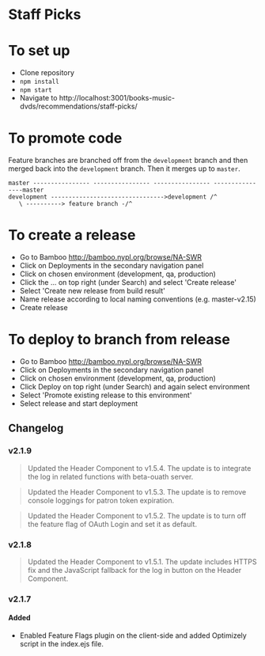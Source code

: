 # Staff Picks

# To set up

- Clone repository
- `npm install`
- `npm start`
- Navigate to http://localhost:3001/books-music-dvds/recommendations/staff-picks/

# To promote code

Feature branches are branched off from the `development` branch and then merged back into the `development` branch. Then it merges up to `master`.

```
master ---------------- ---------------- ---------------- ----------------master
development -------------------------------->development /^
   \ ----------> feature branch -/^
```

# To create a release

- Go to Bamboo http://bamboo.nypl.org/browse/NA-SWR
- Click on Deployments in the secondary navigation panel
- Click on chosen environment (development, qa, production)
- Click the ... on top right (under Search) and select 'Create release'
- Select 'Create new release from build result'
- Name release according to local naming conventions (e.g. master-v2.15)
- Create release

# To deploy to branch from release

- Go to Bamboo http://bamboo.nypl.org/browse/NA-SWR
- Click on Deployments in the secondary navigation panel
- Click on chosen environment (development, qa, production)
- Click Deploy on top right (under Search) and again select environment
- Select 'Promote existing release to this environment'
- Select release and start deployment

## Changelog

### v2.1.9
> Updated the Header Component to v1.5.4. The update is to integrate the log in related functions with beta-ouath server.

> Updated the Header Component to v1.5.3. The update is to remove console loggings for patron token expiration.

> Updated the Header Component to v1.5.2. The update is to turn off the feature flag of OAuth Login and set it as default.

### v2.1.8
> Updated the Header Component to v1.5.1. The update includes HTTPS fix and the JavaScript fallback for the log in button on the Header Component.

### v2.1.7
#### Added
- Enabled Feature Flags plugin on the client-side and added Optimizely script in the index.ejs file.
